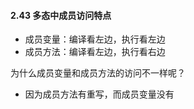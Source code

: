 #### 2.43 多态中成员访问特点

- 成员变量：编译看左边，执行看左边
- 成员方法：编译看左边，执行看右边



为什么成员变量和成员方法的访问不一样呢？

- 因为成员方法有重写，而成员变量没有

